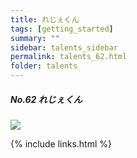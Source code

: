 ```yaml
---
title: れじぇくん
tags: [getting_started]
summary: ""
sidebar: talents_sidebar
permalink: talents_62.html
folder: talents
---
```



##### No.62 れじぇくん

![](https://yt3.ggpht.com/ytc/AKedOLSkhHPORrlwteYfwjm0Dty7W3O-8kRCDCX9H5wJ=s176-c-k-c0x00ffffff-no-rj)





{% include links.html %}
